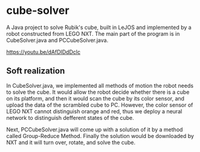 # cube-solver

A Java project to solve Rubik's cube, built in LeJOS and implemented by a robot constructed from LEGO NXT. The main part of the program is in CubeSolver.java and PCCubeSolver.java.

https://youtu.be/dAfDIDdDclc


## Soft realization

In CubeSolver.java, we implemented all methods of motion the robot needs to solve the cube. It would allow the robot decide whether there is a cube on its platform, and then it would scan the cube by its color sensor, and upload the data of the scrambled cube to PC. However, the color sensor of LEGO NXT cannot distinguish orange and red, thus we deploy a neural network to distinguish defferent states of the cube.

Next, PCCubeSolver.java will come up with a solution of it by a method called Group-Reduce Method. Finally the solution would be downloaded by NXT and it will turn over, rotate, and solve the cube.

